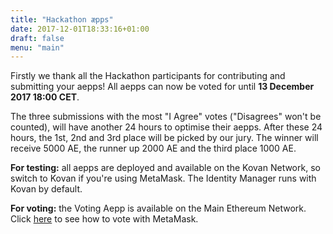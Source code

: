 ```yaml
---
title: "Hackathon æpps"
date: 2017-12-01T18:33:16+01:00
draft: false
menu: "main"
---
```


Firstly we thank all the Hackathon participants for contributing and submitting your aepps! All aepps can now be voted for until **13 December 2017 18:00 CET**.

The three submissions with the most "I Agree" votes ("Disagrees" won't be counted), will have another 24 hours to optimise their aepps. After these 24 hours, the 1st, 2nd and 3rd place will be picked by our jury. The winner will receive 5000 AE, the runner up 2000 AE and the third place 1000 AE.

**For testing:** all aepps are deployed and available on the Kovan Network, so switch to Kovan if you're using MetaMask. The Identity Manager runs with Kovan by default.

**For voting:** the Voting Aepp is available on the Main Ethereum Network. Click [here](https://www.youtube.com/watch?time_continue=2&v=bwaDtur-SI0) to see how to vote with MetaMask. 
